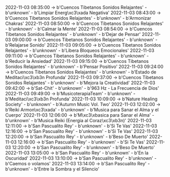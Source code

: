 2022-11-03 08:35:00 -> b'Cuencos Tibetanos Sonidos Relajantes' - b'unknown' - b'Limpiar Energ\xc3\xada Negativa'
2022-11-03 08:43:00 -> b'Cuencos Tibetanos Sonidos Relajantes' - b'unknown' - b'Armonizar Chakras'
2022-11-03 08:50:00 -> b'Cuencos Tibetanos Sonidos Relajantes' - b'unknown' - b'Calmar la Mente'
2022-11-03 08:54:00 -> b'Cuencos Tibetanos Sonidos Relajantes' - b'unknown' - b'Dejar de Pensar'
2022-11-03 09:00:00 -> b'Cuencos Tibetanos Sonidos Relajantes' - b'unknown' - b'Relajarse Sonido'
2022-11-03 09:05:00 -> b'Cuencos Tibetanos Sonidos Relajantes' - b'unknown' - b'Libera Bloqueos Emocionales'
2022-11-03 09:11:00 -> b'Cuencos Tibetanos Sonidos Relajantes' - b'unknown' - b'Reducir la Ansiedad'
2022-11-03 09:15:00 -> b'Cuencos Tibetanos Sonidos Relajantes' - b'unknown' - b'Pensar Positivo'
2022-11-03 09:24:00 -> b'Cuencos Tibetanos Sonidos Relajantes' - b'unknown' - b'Estado de Meditaci\xc3\xb3n Profunda'
2022-11-03 09:37:00 -> b'Cuencos Tibetanos Sonidos Relajantes' - b'unknown' - b'Mejora la Creatividad'
2022-11-03 09:42:00 -> b'Sat-Chit' - b'unknown' - b'963 Hz - La Frecuencia de Dios'
2022-11-03 09:49:00 -> b'MusicoterapiaTeam' - b'unknown' - b'Meditaci\xc3\xb3n Profunda'
2022-11-03 10:09:00 -> b'Nature Healing Society' - b'unknown' - b'Autumn Music Vol. Two'
2022-11-03 12:02:00 -> b'Reiki Armon\xc3\xada' - b'unknown' - b'Musica para Sanar el Alma y el Cuerpo'
2022-11-03 12:06:00 -> b'M\xc3\xbasica para Sanar el Alma' - b'unknown' - b'Musica Reiki (Energia al Coraz\xc3\xb3n)'
2022-11-03 12:11:00 -> b'San Pascualito Rey' - b'unknown' - b'Si Te Vas'
2022-11-03 12:16:00 -> b'San Pascualito Rey' - b'unknown' - b'Si Te Vas'
2022-11-03 12:20:00 -> b'San Pascualito Rey' - b'unknown' - b'Beso De Muerto'
2022-11-03 12:16:00 -> b'San Pascualito Rey' - b'unknown' - b'Si Te Vas'
2022-11-03 12:20:00 -> b'San Pascualito Rey' - b'unknown' - b'Beso De Muerto'
2022-11-03 13:05:00 -> b'San Pascualito Rey' - b'unknown' - b'En la Oscuridad'
2022-11-03 13:10:00 -> b'San Pascualito Rey' - b'unknown' - b'Caemos o volamos'
2022-11-03 13:14:00 -> b'San Pascualito Rey' - b'unknown' - b'Entre la Sombra y el Silencio'
